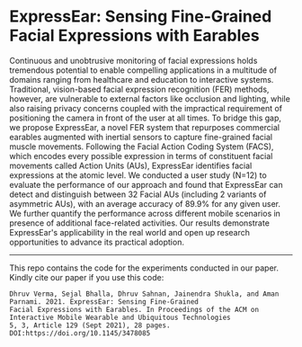 # ExpressEar: Sensing Fine-Grained Facial Expressions with Earables

Continuous and unobtrusive monitoring of facial expressions holds tremendous potential to enable compelling applications in a multitude of domains ranging from healthcare and education to interactive systems. Traditional, vision-based facial expression recognition (FER) methods, however, are vulnerable to external factors like occlusion and lighting, while also raising privacy concerns coupled with the impractical requirement of positioning the camera in front of the user at all times. To bridge this gap, we propose ExpressEar, a novel FER system that repurposes commercial earables augmented with inertial sensors to capture fine-grained facial muscle movements. Following the Facial Action Coding System (FACS), which encodes every possible expression in terms of constituent facial movements called Action Units (AUs), ExpressEar identifies facial expressions at the atomic level. We conducted a user study (N=12) to evaluate the performance of our approach and found that ExpressEar can detect and distinguish between 32 Facial AUs (including 2 variants of asymmetric AUs), with an average accuracy of 89.9% for any given user. We further quantify the performance across different mobile scenarios in presence of additional face-related activities. Our results demonstrate ExpressEar's applicability in the real world and open up research opportunities to advance its practical adoption.

---

This repo contains the code for the experiments conducted in our paper. Kindly cite our paper if you use this code:

    Dhruv Verma, Sejal Bhalla, Dhruv Sahnan, Jainendra Shukla, and Aman Parnami. 2021. ExpressEar: Sensing Fine-Grained 
    Facial Expressions with Earables. In Proceedings of the ACM on Interactive Mobile Wearable and Ubiquitous Technologies 
    5, 3, Article 129 (Sept 2021), 28 pages. DOI:https://doi.org/10.1145/3478085
